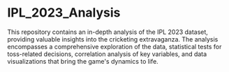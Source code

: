 # IPL_2023_Analysis
This repository contains an in-depth analysis of the IPL 2023 dataset, providing valuable insights into the cricketing extravaganza. The analysis encompasses a comprehensive exploration of the data, statistical tests for toss-related decisions, correlation analysis of key variables, and data visualizations that bring the game's dynamics to life.
